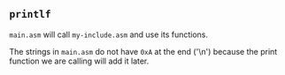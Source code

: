 ## `printlf`

`main.asm` will call `my-include.asm` and use its functions.

The strings in `main.asm` do not have `0xA` at the end ('\n') because the print function we are calling will add it later.
